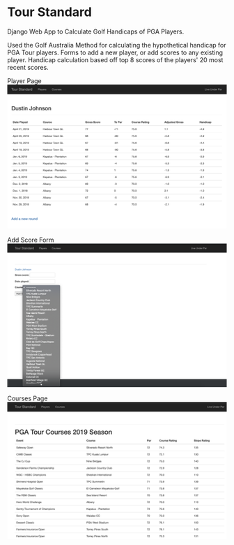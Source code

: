 # Tour Standard

Django Web App to Calculate Golf Handicaps of PGA Players.

Used the Golf Australia Method for calculating the hypothetical handicap for PGA Tour players. Forms to add a new player, or add scores to any existing player. Handicap calculation based off top 8 scores of the players' 20 most recent scores.


Player Page
![player](/images/player.png)

Add Score Form
![add_score](/images/add_score.png)

Courses Page
![courses](/images/courses.png)
